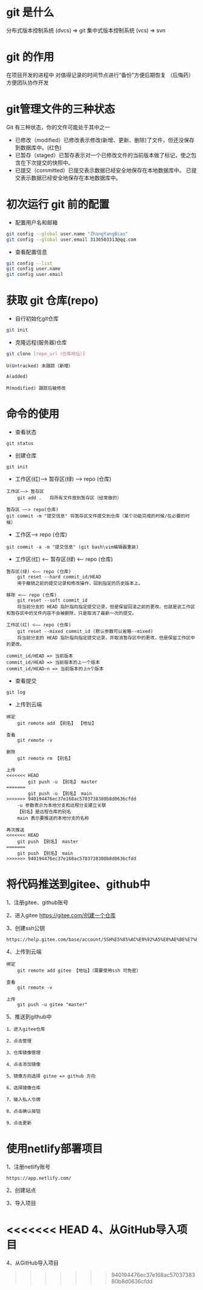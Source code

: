 # git 是什么

分布式版本控制系统 (dvcs) => git
集中式版本控制系统 (vcs) => svn

# git 的作用

在项目开发的进程中 对值得记录的时间节点进行“备份”方便后期恢复 （后悔药）
方便团队协作开发

# git管理文件的三种状态

Git 有三种状态，你的文件可能处于其中之一

- 已修改（modified）已修改表示修改(新增、更新、删除)了文件，但还没保存到数据库中。(红色)
- 已暂存（staged）已暂存表示对一个已修改文件的当前版本做了标记，使之包含在下次提交的快照中。
- 已提交（committed）已提交表示数据已经安全地保存在本地数据库中。
已提交表示数据已经安全地保存在本地数据库中。

# 初次运行 git 前的配置

- 配置用户名和邮箱

```bash
git config --global user.name "ZhangYangBiao"
git config --global user.email 3136503313@qq.com
```

- 查看配置信息

```bash
git config --list
git config user.name
git config user.email
```

# 获取 git 仓库(repo)

- 自行初始化git仓库

```bash
git init
```

- 克隆远程(服务器)仓库

```bash
git clone [repo_url（仓库地址）]
```



```
U(Untracked) 未跟踪（新增） 

A(added)

M(modified) 跟踪后被修改
```

# 命令的使用

- 查看状态

```
git status
```

- 创建仓库

```
git init
```

- 工作区(红)——> 暂存区(绿) ——> repo (仓库)

```
工作区——> 暂存区
	git add .	将所有文件放到暂存区（经常做的）
    
暂存区 ——> repo(仓库)
git commit -m "提交信息" 将暂存区文件提交到仓库（某个功能完成的时候/在必要的时候）	 
```

- 工作区——> repo (仓库)


```
git commit -a -m "提交信息"	(git bash\vim编辑器重装)
```

- 工作区(红) <—— 暂存区(绿) <—— repo (仓库)

```
暂存区(绿) <—— repo (仓库)
	git reset --hard commit_id/HEAD
	用于撤销之前的提交记录和修改操作，回到指定的历史版本上。
	
移除 <—— repo (仓库)
	git reset --soft commit_id
	将当前分支的 HEAD 指针指向指定提交记录，但是保留回滚之前的更改，也就是说工作区和暂存区中的文件内容不会被删除，只是取消了最新一次的提交。

工作区(红) <—— repo (仓库)
	git reset --mixed commit_id (默认参数可以省略--mixed)	
	将当前分支的 HEAD 指针指向指定提交记录，并取消暂存区中的更改，但是保留工作区中的更改。

commit_id/HEAD => 当前版本
commit_id/HEAD => 当前版本的上一个版本
commit_id/HEAD~n => 当前版本的上n个版本
```

- 查看提交

```
git log 
```

- 上传到云端

```
绑定
	git remote add 【别名】 【地址】

查看
	git remote -v
	
删除
	git remote rm 【别名】
	
上传
<<<<<<< HEAD
        git push -u 【别名】 master
=======
        git push -u 【别名】 main
>>>>>>> 940194476ec37e168ac5703738380b8d0636cfdd
	-u 参数表示为本地分支和远程分支建立关联
	【别名】是远程仓库的别名
	main 表示要推送的本地分支的名称
	
再次推送
<<<<<<< HEAD
	git push 【别名】 master
=======
	git push 【别名】 main
>>>>>>> 940194476ec37e168ac5703738380b8d0636cfdd
```

# 将代码推送到gitee、github中

1、注册gitee、github账号

2、进入gitee https://gitee.com/创建一个仓库

3、创建ssh公钥

```
https://help.gitee.com/base/account/SSH%E5%85%AC%E9%92%A5%E8%AE%BE%E7%BD%AE
```

4、上传到云端

```
绑定
	git remote add gitee 【地址】（需要使用ssh 可免密）

查看
	git remote -v
	
上传
    git push -u gitee "master"   
```

5、推送到github中

```
1、进入gitee仓库

2、点击管理

3、仓库镜像管理

4、点击添加镜像

5、镜像方向选择 gitee => github 方向

6、选择镜像仓库

7、输入私人令牌

8、点击确认按钮

9、点击更新
```

# 使用netlify部署项目

1、注册netlify账号

```
https://app.netlify.com/
```

2、创建站点



3、导入项目



<<<<<<< HEAD
4、从GitHub导入项目
=======
4、从GitHub导入项目

>>>>>>> 940194476ec37e168ac5703738380b8d0636cfdd
